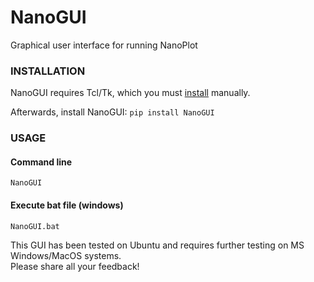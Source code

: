 # NanoGUI
Graphical user interface for running NanoPlot

### INSTALLATION
NanoGUI requires Tcl/Tk, which you must [install](https://www.activestate.com/activetcl/downloads) manually.

Afterwards, install NanoGUI:
`pip install NanoGUI`

### USAGE
#### Command line
`NanoGUI`
#### Execute bat file (windows)
`NanoGUI.bat`

This GUI has been tested on Ubuntu and requires further testing on MS Windows/MacOS systems.  
Please share all your feedback!
